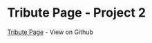 # Tribute Page - Project 2
[Tribute Page](https://yeasminfarzana.github.io/tribute-page/) - View on Github
